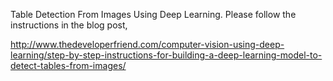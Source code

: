 Table Detection From Images Using Deep Learning.
Please follow the instructions in the blog post,

http://www.thedeveloperfriend.com/computer-vision-using-deep-learning/step-by-step-instructions-for-building-a-deep-learning-model-to-detect-tables-from-images/

